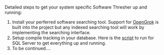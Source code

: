 Detailed steps to get your system specific Software Thresher up and running:

1.  Install your perferred software searching tool.  Support for [OpenGrok](https://opengrok.github.io/OpenGrok/) is built into the project but any indexed searching tool will work by implementing the searching interface.
1.  Setup compile tracking in your database.  Here is the [script](../blob/master/Scripts/SqlServer/CreateHistoryDB.sql) to run for SQL Server to get everything up and running.
1.  To be continued....
